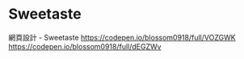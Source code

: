 # Sweetaste
網頁設計 - Sweetaste
https://codepen.io/blossom0918/full/VOZGWK
https://codepen.io/blossom0918/full/dEGZWv

